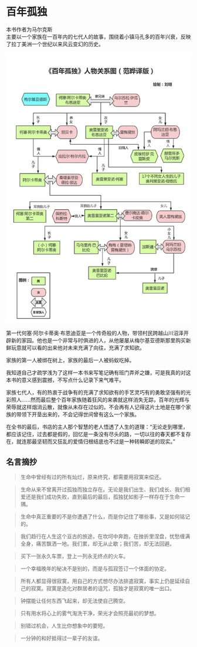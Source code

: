  # 百年孤独

本书作者为马尔克斯    
主要以一个家族在一百年内的七代人的故事，围绕着小镇马孔多的百年兴衰，反映了拉丁美洲一个世纪以来风云变幻的历史。

![百年孤独人物关系](../../img/1246180.webp)

第一代何塞·阿尔卡蒂奥·布恩迪亚是一个传奇般的人物，带领村民跨越山川沼泽开辟新的家园。他也是一个非常与时俱进的人，从他屡屡从梅尔基亚德斯那里购买新鲜玩意就可以看的出来他对未来充满了向往，充满了求知欲。



家族的第一人被绑在树上，家族的最后一人被蚂蚁吃掉。

我知道自己才疏学浅为了这样一本书来写笔记确有班门弄斧之嫌，可是我真的对这本书的意义感到震撼，不写点什么记录下来气难平。



家族七代人，有的热衷于战争有的充满了求知欲有的手艺灵巧有的勇敢坚强有的光彩照人......然而最后整个百年家族随着狂风的来袭就这样消失无踪，百年的光辉与荣辱就这样烟消云散，就像从未存在过似的。不会再有人记得这片土地是在哪个家族的带领下开垦出来的，不会记得世间曾有这么一个家族。



在全书的最后，书店的主人那个智慧的老人悟透了人生的道理：“无论走到哪里，都应该记住，过去都是假的，回忆是一条没有尽头的路，一切以往的春天都不复存在，就连那最坚韧而又狂乱的爱情归根结底也不过是一种转瞬即逝的现实。”



## 名言摘抄

> 生命中曾经有过的所有灿烂，原来终究，都需要用寂寞来偿还。

> 生命从来不曾离开过孤独而独立存在。无论是我们出生、我们成长、我们相爱还是我们成功失败，直到最后的最后，孤独犹如影子一样存在于生命一隅。

> 生命中真正重要的不是你遭遇了什么，而是你记住了哪些事，又是如何铭记的。

> 我们趋行在人生这个亘古的旅途，在坎坷中奔跑，在挫折里涅盘，忧愁缠满全身，痛苦飘洒一地。我们累，却无从止歇；我们苦，却无法回避。

> 买下一张永久车票，登上一列永无终点的火车。

> 一个幸福晚年的秘决不是别的，而是与孤寂签订一个体面的协定。

> 所有人都显得很寂寞，用自己的方式想尽办法排遣寂寞，事实上仍是延续自己的寂寞。寂寞是造化对群居者的诅咒，孤独才是寂寞的唯一出口。

> 钟摆能让任何东西飞起来，却无法使自己腾空。

> 只有用水将心上的雾气淘洗干净，荣光才会照亮最初的梦想。

> 别错过机会，人生比你想象中的要短。

> 一分钟的和好抵得过一辈子的友谊。